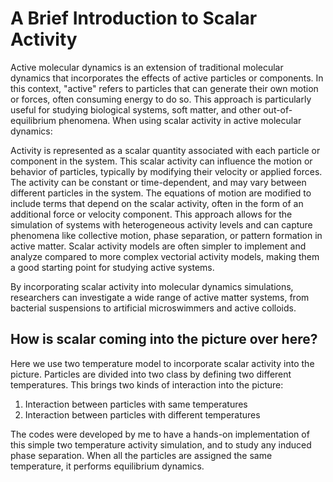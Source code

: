 # A Brief Introduction to Scalar Activity

Active molecular dynamics is an extension of traditional molecular dynamics that incorporates the effects of active particles or components. In this context, "active" refers to particles that can generate their own motion or forces, often consuming energy to do so. This approach is particularly useful for studying biological systems, soft matter, and other out-of-equilibrium phenomena.
When using scalar activity in active molecular dynamics:

Activity is represented as a scalar quantity associated with each particle or component in the system.
This scalar activity can influence the motion or behavior of particles, typically by modifying their velocity or applied forces.
The activity can be constant or time-dependent, and may vary between different particles in the system.
The equations of motion are modified to include terms that depend on the scalar activity, often in the form of an additional force or velocity component.
This approach allows for the simulation of systems with heterogeneous activity levels and can capture phenomena like collective motion, phase separation, or pattern formation in active matter.
Scalar activity models are often simpler to implement and analyze compared to more complex vectorial activity models, making them a good starting point for studying active systems.

By incorporating scalar activity into molecular dynamics simulations, researchers can investigate a wide range of active matter systems, from bacterial suspensions to artificial microswimmers and active colloids.

## How is scalar coming into the picture over here?
Here we use two temperature model to incorporate scalar activity into the picture.
Particles are divided into two class by defining two different temperatures. This brings two kinds of interaction into the picture:
1. Interaction between particles with same temperatures
2. Interaction between particles with different temperatures

The codes were developed by me to have a hands-on implementation of this simple two temperature activity simulation, and to study any induced phase separation. 
When all the particles are assigned the same temperature, it performs equilibrium dynamics.